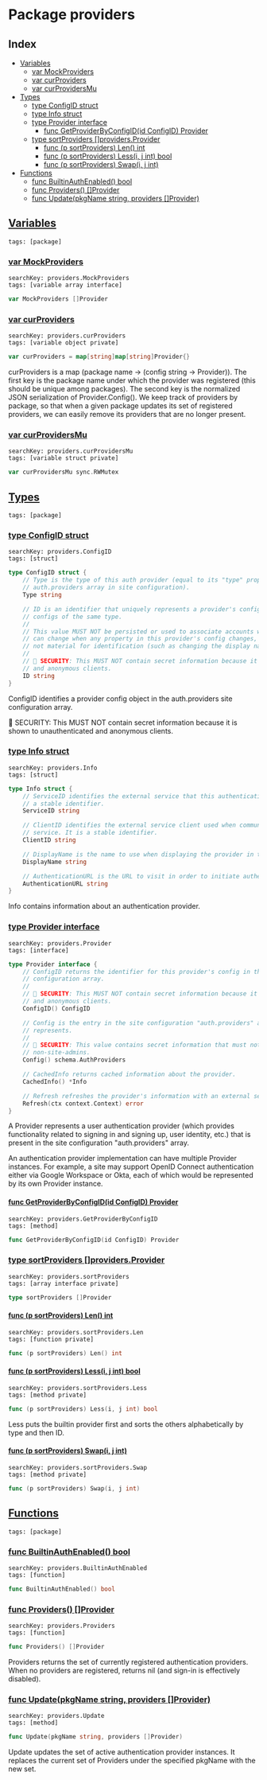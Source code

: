 # Package providers

## Index

* [Variables](#var)
    * [var MockProviders](#MockProviders)
    * [var curProviders](#curProviders)
    * [var curProvidersMu](#curProvidersMu)
* [Types](#type)
    * [type ConfigID struct](#ConfigID)
    * [type Info struct](#Info)
    * [type Provider interface](#Provider)
        * [func GetProviderByConfigID(id ConfigID) Provider](#GetProviderByConfigID)
    * [type sortProviders []providers.Provider](#sortProviders)
        * [func (p sortProviders) Len() int](#sortProviders.Len)
        * [func (p sortProviders) Less(i, j int) bool](#sortProviders.Less)
        * [func (p sortProviders) Swap(i, j int)](#sortProviders.Swap)
* [Functions](#func)
    * [func BuiltinAuthEnabled() bool](#BuiltinAuthEnabled)
    * [func Providers() []Provider](#Providers)
    * [func Update(pkgName string, providers []Provider)](#Update)


## <a id="var" href="#var">Variables</a>

```
tags: [package]
```

### <a id="MockProviders" href="#MockProviders">var MockProviders</a>

```
searchKey: providers.MockProviders
tags: [variable array interface]
```

```Go
var MockProviders []Provider
```

### <a id="curProviders" href="#curProviders">var curProviders</a>

```
searchKey: providers.curProviders
tags: [variable object private]
```

```Go
var curProviders = map[string]map[string]Provider{}
```

curProviders is a map (package name -> (config string -> Provider)). The first key is the package name under which the provider was registered (this should be unique among packages). The second key is the normalized JSON serialization of Provider.Config().  We keep track of providers by package, so that when a given package updates its set of registered providers, we can easily remove its providers that are no longer present. 

### <a id="curProvidersMu" href="#curProvidersMu">var curProvidersMu</a>

```
searchKey: providers.curProvidersMu
tags: [variable struct private]
```

```Go
var curProvidersMu sync.RWMutex
```

## <a id="type" href="#type">Types</a>

```
tags: [package]
```

### <a id="ConfigID" href="#ConfigID">type ConfigID struct</a>

```
searchKey: providers.ConfigID
tags: [struct]
```

```Go
type ConfigID struct {
	// Type is the type of this auth provider (equal to its "type" property in its entry in the
	// auth.providers array in site configuration).
	Type string

	// ID is an identifier that uniquely represents a provider's config among all other provider
	// configs of the same type.
	//
	// This value MUST NOT be persisted or used to associate accounts with this provider because it
	// can change when any property in this provider's config changes, even when those changes are
	// not material for identification (such as changing the display name).
	//
	// 🚨 SECURITY: This MUST NOT contain secret information because it is shown to unauthenticated
	// and anonymous clients.
	ID string
}
```

ConfigID identifies a provider config object in the auth.providers site configuration array. 

🚨 SECURITY: This MUST NOT contain secret information because it is shown to unauthenticated and anonymous clients. 

### <a id="Info" href="#Info">type Info struct</a>

```
searchKey: providers.Info
tags: [struct]
```

```Go
type Info struct {
	// ServiceID identifies the external service that this authentication provider represents. It is
	// a stable identifier.
	ServiceID string

	// ClientID identifies the external service client used when communicating with the external
	// service. It is a stable identifier.
	ClientID string

	// DisplayName is the name to use when displaying the provider in the UI.
	DisplayName string

	// AuthenticationURL is the URL to visit in order to initiate authenticating via this provider.
	AuthenticationURL string
}
```

Info contains information about an authentication provider. 

### <a id="Provider" href="#Provider">type Provider interface</a>

```
searchKey: providers.Provider
tags: [interface]
```

```Go
type Provider interface {
	// ConfigID returns the identifier for this provider's config in the auth.providers site
	// configuration array.
	//
	// 🚨 SECURITY: This MUST NOT contain secret information because it is shown to unauthenticated
	// and anonymous clients.
	ConfigID() ConfigID

	// Config is the entry in the site configuration "auth.providers" array that this provider
	// represents.
	//
	// 🚨 SECURITY: This value contains secret information that must not be shown to
	// non-site-admins.
	Config() schema.AuthProviders

	// CachedInfo returns cached information about the provider.
	CachedInfo() *Info

	// Refresh refreshes the provider's information with an external service, if any.
	Refresh(ctx context.Context) error
}
```

A Provider represents a user authentication provider (which provides functionality related to signing in and signing up, user identity, etc.) that is present in the site configuration "auth.providers" array. 

An authentication provider implementation can have multiple Provider instances. For example, a site may support OpenID Connect authentication either via Google Workspace or Okta, each of which would be represented by its own Provider instance. 

#### <a id="GetProviderByConfigID" href="#GetProviderByConfigID">func GetProviderByConfigID(id ConfigID) Provider</a>

```
searchKey: providers.GetProviderByConfigID
tags: [method]
```

```Go
func GetProviderByConfigID(id ConfigID) Provider
```

### <a id="sortProviders" href="#sortProviders">type sortProviders []providers.Provider</a>

```
searchKey: providers.sortProviders
tags: [array interface private]
```

```Go
type sortProviders []Provider
```

#### <a id="sortProviders.Len" href="#sortProviders.Len">func (p sortProviders) Len() int</a>

```
searchKey: providers.sortProviders.Len
tags: [function private]
```

```Go
func (p sortProviders) Len() int
```

#### <a id="sortProviders.Less" href="#sortProviders.Less">func (p sortProviders) Less(i, j int) bool</a>

```
searchKey: providers.sortProviders.Less
tags: [method private]
```

```Go
func (p sortProviders) Less(i, j int) bool
```

Less puts the builtin provider first and sorts the others alphabetically by type and then ID. 

#### <a id="sortProviders.Swap" href="#sortProviders.Swap">func (p sortProviders) Swap(i, j int)</a>

```
searchKey: providers.sortProviders.Swap
tags: [method private]
```

```Go
func (p sortProviders) Swap(i, j int)
```

## <a id="func" href="#func">Functions</a>

```
tags: [package]
```

### <a id="BuiltinAuthEnabled" href="#BuiltinAuthEnabled">func BuiltinAuthEnabled() bool</a>

```
searchKey: providers.BuiltinAuthEnabled
tags: [function]
```

```Go
func BuiltinAuthEnabled() bool
```

### <a id="Providers" href="#Providers">func Providers() []Provider</a>

```
searchKey: providers.Providers
tags: [function]
```

```Go
func Providers() []Provider
```

Providers returns the set of currently registered authentication providers. When no providers are registered, returns nil (and sign-in is effectively disabled). 

### <a id="Update" href="#Update">func Update(pkgName string, providers []Provider)</a>

```
searchKey: providers.Update
tags: [method]
```

```Go
func Update(pkgName string, providers []Provider)
```

Update updates the set of active authentication provider instances. It replaces the current set of Providers under the specified pkgName with the new set. 

